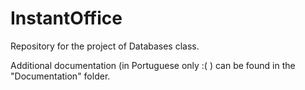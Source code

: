 # InstantOffice

Repository for the project of Databases class.

Additional documentation (in Portuguese only :( ) can be found in the "Documentation" folder.

